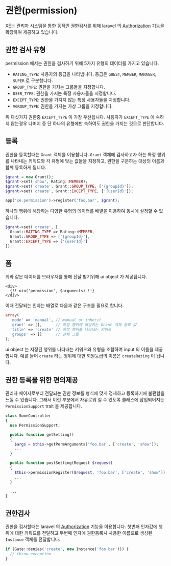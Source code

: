 # 권한\(permission\)

XE는 관리자 시스템을 통한 동적인 권한검사를 위해 laravel 의 [Authorization](https://laravel.com/docs/5.1/authorization) 기능을 확장하여 제공하고 있습니다.

## 권한 검사 유형

permission 에서는 권한을 검사하기 위해 5가지 유형의 데이터를 가지고 있습니다.

* `RATING_TYPE`: 사용자의 등급을 나타냅니다. 등급은 `GUEST`, `MEMBER`, `MANAGER`, `SUPER` 로 구분합니다.
* `GROUP_TYPE`: 권한을 가지는 그룹들을 지정합니다.
* `USER_TYPE`: 권한을 가지는 특정 사용자들을 지정합니다.
* `EXCEPT_TYPE`: 권한을 가지지 않는 특정 사용자들을 지정합니다.
* `VGROUP_TYPE`: 권한을 가지는 가상 그룹을 지정합니다.

위 다섯가지 권한중 `EXCEPT_TYPE` 이 가장 우선됩니다. 사용자가 `EXCEPT_TYPE` 에 속하지 않는경우 나머지 중 단 하나의 유형에만 속하여도 권한을 가지는 것으로 판단합니다.

## 등록

권한을 등록할때는 `Grant` 객체를 이용합니다. `Grant` 객체에 검사하고자 하는 특정 행위를 나타내는 키워드와 각 유형에 맞는 값들을 지정하고, 권한을 구분하는 대상의 이름과 함께 등록하게 됩니다.

```php
$grant = new Grant();
$grant->set('show', Rating::MEMBER);
$grant->set('create', Grant::GROUP_TYPE, ['{groupId}']);
$grant->set('create', Grant::EXCEPT_TYPE, ['{userId}']);

app('xe.permission')->register('foo.bar', $grant);
```

하나의 행위에 해당하는 다양한 유형의 데이터를 배열을 이용하여 동시에 설정할 수 있습니다.

```php
$grant->set('create', [
  Grant::RATING_TYPE => Rating::MEMBER,
  Grant::GROUP_TYPE => ['{groupId}'],
  Grant::EXCEPT_TYPE => ['{userId}']
]);
```

## 폼

위와 같은 데이터를 브라우저를 통해 전달 받기위해 ui object 가 제공됩니다.

```markup
<div>
  {!! uio('permission', $arguments) !!}
</div>
```

이때 전달되는 인자는 배열로 다음과 같은 구조를 필요로 합니다.

```php
array(
  'mode' => 'manual', // manual or inherit
  'grant' => [],      // 특정 행위에 해당하는 Grant 객체 등록 값
  'title' => 'create' // 특정 행위를 나타내는 키워드
  'groups' => []      // 전체 그룹
);
```

ui object 는 지정된 행위를 나타내는 키워드와 유형을 조합하여 input 의 이름을 제공합니다. 예를 들어 `create` 라는 행위에 대한 회원등급의 이름은 `createRating` 이 됩니다.

## 권한 등록을 위한 편의제공

관리자 페이지로부터 전달되는 권한 정보를 형식에 맞게 정제하고 등록하기에 불편함을 느낄 수 있습니다. 그래서 이런 부분에서 자유로워 질 수 있도록 클래스에 삽입되어지는 `PermissionSupport` trait 을 제공합니다.

```php
class SomeController
{
  use PermissionSupport;

  public function getSetting()
  {
    $args = $this->getPermArguments('foo.bar', ['create', 'show']);
    ...
  }

  public function postSetting(Request $request)
  {
    $this->permissionRegister($request, 'foo.bar', ['create', 'show']);
    ...
  }

  ...
}
```

## 권한검사

권한을 검사할때는 laravel 의 [Authorization](https://laravel.com/docs/5.1/authorization) 기능을 이용합니다. 첫번째 인자값에 행위에 대한 키워드를 전달하고 두번째 인자에 권한등록시 사용한 이름으로 생성된 `Instance` 객체를 전달합니다.

```php
if (Gate::denies('create', new Instance('foo.bar'))) {
  // throw exception
}
```

